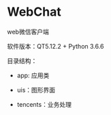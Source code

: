 # WebChat

web微信客户端

软件版本：QT5.12.2 + Python 3.6.6

目录结构：

- app: 应用类

- uis：图形界面

- tencents：业务处理

  

